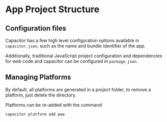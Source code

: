 # App Project Structure


## Configuration files

Capacitor has a few high level configuration options available in `capacitor.json`, such as the name and bundle identifier of the app.

Additionally, traditional JavaScript project configuration and dependencies for web code and capacitor can be configured in `package.json`.

## Managing Platforms

By default, all platforms are generated in a project folder, to remove a platform, just delete the directory.

Platforms can be re-added with the command

```bash
capacitor platform add pwa
```
